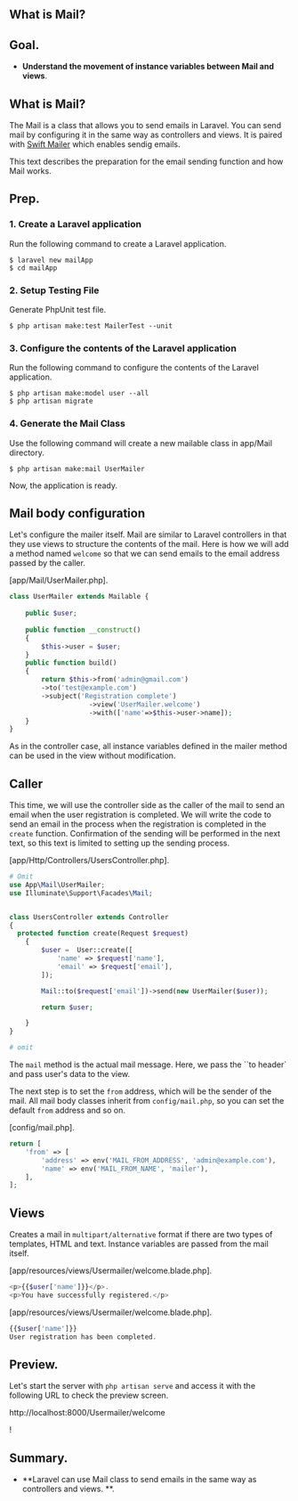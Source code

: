 
## What is Mail?

## Goal.
- **Understand the movement of instance variables between Mail and views**.

## What is Mail?
The Mail is a class that allows you to send emails in Laravel. You can send mail by configuring it in the same way as controllers and views.
It is paired with [Swift Mailer](https://github.com/swiftmailer/swiftmailer "doc") which enables sendig emails.

This text describes the preparation for the email sending function and how Mail works.

## Prep.

### 1. Create a Laravel application

Run the following command to create a Laravel application.

```
$ laravel new mailApp
$ cd mailApp
``` 

### 2. Setup Testing File

Generate PhpUnit test file.

```
$ php artisan make:test MailerTest --unit
```


### 3. Configure the contents of the Laravel application

Run the following command to configure the contents of the Laravel application.

```
$ php artisan make:model user --all
$ php artisan migrate
```

### 4. Generate the Mail Class

Use the following command will create a new mailable class in app/Mail directory.

```
$ php artisan make:mail UserMailer
```

Now, the application is ready.

## Mail body configuration

Let's configure the mailer itself.
Mail are similar to Laravel controllers in that they use views to structure the contents of the mail.
Here is how we will add a method named `welcome` so that we can send emails to the email address passed by the caller.

[app/Mail/UserMailer.php].

```php
class UserMailer extends Mailable {
  
    public $user;
    
    public function __construct()
    {
        $this->user = $user;
    }
    public function build()
    {
        return $this->from('admin@gmail.com')
        ->to('test@example.com')
        ->subject('Registration complete')
                    ->view('UserMailer.welcome')
                    ->with(['name'=>$this->user->name]);
    }
} 
```

As in the controller case, all instance variables defined in the mailer method can be used in the view without modification.

## Caller

This time, we will use the controller side as the caller of the mail to send an email when the user registration is completed.
We will write the code to send an email in the process when the registration is completed in the `create` function.
Confirmation of the sending will be performed in the next text, so this text is limited to setting up the sending process.

[app/Http/Controllers/UsersController.php].

```php
# Omit
use App\Mail\UserMailer;
use Illuminate\Support\Facades\Mail;


class UsersController extends Controller
{
  protected function create(Request $request)
    {
        $user =  User::create([
            'name' => $request['name'],
            'email' => $request['email'],
        ]);

        Mail::to($request['email'])->send(new UserMailer($user));

        return $user;

    }
}

# omit
```
The `mail` method is the actual mail message.
Here, we pass the ``to header` and pass user's data to the view.

The next step is to set the `from` address, which will be the sender of the mail.
All mail body classes inherit from `config/mail.php`, so you can set the default `from` address and so on.

[config/mail.php].

```php
return [
    'from' => [
        'address' => env('MAIL_FROM_ADDRESS', 'admin@example.com'),
        'name' => env('MAIL_FROM_NAME', 'mailer'),
    ],
];
```

## Views
Creates a mail in `multipart/alternative` format if there are two types of templates, HTML and text.
Instance variables are passed from the mail itself.

[app/resources/views/Usermailer/welcome.blade.php].

```php
<p>{{$user['name']}}</p>.
<p>You have successfully registered.</p>
``` 
[app/resources/views/Usermailer/welcome.blade.php].

```php
{{$user['name']}}
User registration has been completed.
```

## Preview.
Let's start the server with `php artisan serve` and access it with the following URL to check the preview screen.

http://localhost:8000/Usermailer/welcome

! [](https://user-images.githubusercontent.com/24643743/91064431-35196500-e66a-11ea-8f5f-f0c550cb5102.png)

## Summary.
- **Laravel can use Mail class to send emails in the same way as controllers and views. **.


